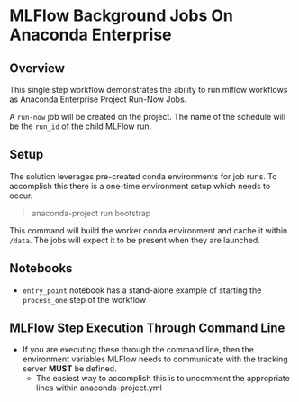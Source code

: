 # MLFlow Background Jobs On Anaconda Enterprise

## Overview
This single step workflow demonstrates the ability to run mlflow workflows as Anaconda Enterprise Project Run-Now Jobs.

A `run-now` job will be created on the project.  The name of the schedule will be the `run_id` of the child MLFlow run.

## Setup
The solution leverages pre-created conda environments for job runs. To accomplish this there is a one-time environment setup which needs to occur.

> anaconda-project run bootstrap

This command will build the worker conda environment and cache it within `/data`.  The jobs will expect it to be present when they are launched.


## Notebooks

* `entry_point` notebook has a stand-alone example of starting the `process_one` step of the workflow

## MLFlow Step Execution Through Command Line

* If you are executing these through the command line, then the environment variables MLFlow needs to communicate with the tracking server **MUST** be defined.
  * The easiest way to accomplish this is to uncomment the appropriate lines within anaconda-project.yml

